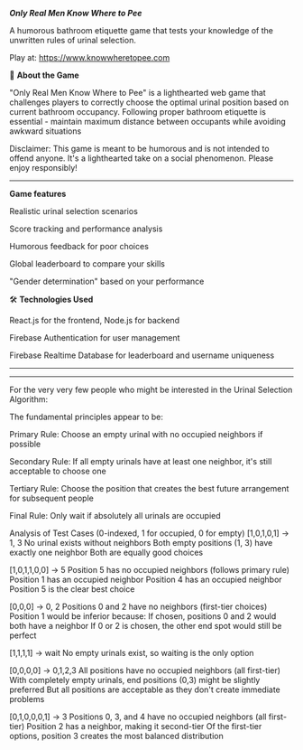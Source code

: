 ***Only Real Men Know Where to Pee***


A humorous bathroom etiquette game that tests your knowledge of the unwritten rules of urinal selection.

Play at: https://www.knowwheretopee.com

🚽 **About the Game**


"Only Real Men Know Where to Pee" is a lighthearted web game that challenges players to correctly choose the optimal urinal position based on current bathroom occupancy. 
Following proper bathroom etiquette is essential - maintain maximum distance between occupants while avoiding awkward situations


Disclaimer: This game is meant to be humorous and is not intended to offend anyone. It's a lighthearted take on a social phenomenon. Please enjoy responsibly!
_____________________________________________________________

**Game features**

Realistic urinal selection scenarios

Score tracking and performance analysis

Humorous feedback for poor choices

Global leaderboard to compare your skills

"Gender determination" based on your performance

🛠️ **Technologies Used**

React.js for the frontend, Node.js for backend

Firebase Authentication for user management

Firebase Realtime Database for leaderboard and username uniqueness

_______________________________________________________________________
_______________________________________________________________________

For the very very few people who might be interested in the Urinal Selection Algorithm:

The fundamental principles appear to be:

Primary Rule: Choose an empty urinal with no occupied neighbors if possible

Secondary Rule: If all empty urinals have at least one neighbor, it's still acceptable to choose one

Tertiary Rule: Choose the position that creates the best future arrangement for subsequent people

Final Rule: Only wait if absolutely all urinals are occupied


Analysis of Test Cases (0-indexed, 1 for occupied, 0 for empty)
[1,0,1,0,1] → 1, 3
No urinal exists without neighbors
Both empty positions (1, 3) have exactly one neighbor
Both are equally good choices

[1,0,1,1,0,0] → 5
Position 5 has no occupied neighbors (follows primary rule)
Position 1 has an occupied neighbor
Position 4 has an occupied neighbor
Position 5 is the clear best choice

[0,0,0] → 0, 2
Positions 0 and 2 have no neighbors (first-tier choices)
Position 1 would be inferior because:
If chosen, positions 0 and 2 would both have a neighbor
If 0 or 2 is chosen, the other end spot would still be perfect

[1,1,1,1] → wait
No empty urinals exist, so waiting is the only option

[0,0,0,0] → 0,1,2,3
All positions have no occupied neighbors (all first-tier)
With completely empty urinals, end positions (0,3) might be slightly preferred
But all positions are acceptable as they don't create immediate problems

[0,1,0,0,0,1] → 3
Positions 0, 3, and 4 have no occupied neighbors (all first-tier)
Position 2 has a neighbor, making it second-tier
Of the first-tier options, position 3 creates the most balanced distribution
